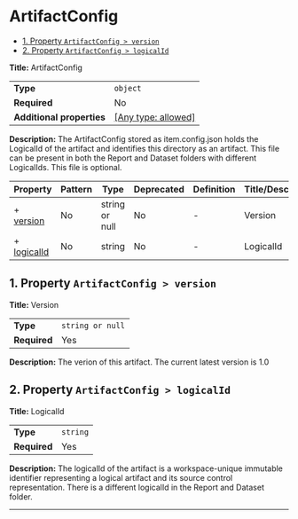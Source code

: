 # ArtifactConfig

- [1. Property `ArtifactConfig > version`](#version)
- [2. Property `ArtifactConfig > logicalId`](#logicalId)

**Title:** ArtifactConfig

|                           |                                                                           |
| ------------------------- | ------------------------------------------------------------------------- |
| **Type**                  | `object`                                                                  |
| **Required**              | No                                                                        |
| **Additional properties** | [[Any type: allowed]](# "Additional Properties of any type are allowed.") |

**Description:** The ArtifactConfig stored as item.config.json holds the LogicalId of the artifact and identifies this directory as an artifact. This file can be present in both the Report and Dataset folders with different LogicalIds. This file is optional.

| Property                   | Pattern | Type           | Deprecated | Definition | Title/Description |
| -------------------------- | ------- | -------------- | ---------- | ---------- | ----------------- |
| + [version](#version )     | No      | string or null | No         | -          | Version           |
| + [logicalId](#logicalId ) | No      | string         | No         | -          | LogicalId         |

## <a name="version"></a>1. Property `ArtifactConfig > version`

**Title:** Version

|              |                  |
| ------------ | ---------------- |
| **Type**     | `string or null` |
| **Required** | Yes              |

**Description:** The verion of this artifact. The current latest version is 1.0

## <a name="logicalId"></a>2. Property `ArtifactConfig > logicalId`

**Title:** LogicalId

|              |          |
| ------------ | -------- |
| **Type**     | `string` |
| **Required** | Yes      |

**Description:** The logicalId of the artifact is a workspace-unique immutable identifier representing a logical artifact and its source control representation. There is a different logicalId in the Report and Dataset folder.

----------------------------------------------------------------------------------------------------------------------------

